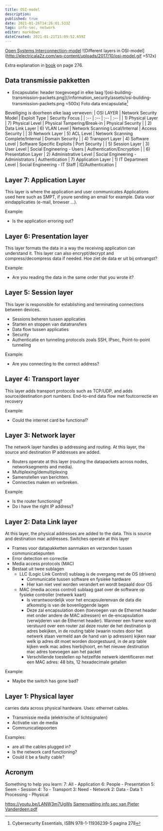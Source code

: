 ```yaml
---
title: OSI-model
description: 
published: true
date: 2021-01-26T14:26:01.533Z
tags: info-sec, network
editor: markdown
dateCreated: 2021-01-21T15:09:52.659Z
---
```


[Open Systems Interconnection-model](https://en.wikipedia.org/wiki/OSI-model) 
![Different layers in OSI-model](http://electricala2z.com/wp-content/uploads/2017/10/osi-model.gif =512x)

Extra explanation in [book](https://drive.google.com/file/d/1f_TkF0QISOQmXScrwByJxn9QEfhPXULH/view) on page 276.

## Data transmissie pakketten
* Encapsulatie: header toegevoegd in elke laag
	![osi-building-transmission-packets.png](/information_security/assets/osi-building-transmission-packets.png =500x)
	Foto data encapsulatie[^1]

Beveiliging is doorheen elke laag verweven:
| OSI LAYER | Network Security Model | Exploit Type  | Security Focus |
| :-- | :-- | :-- | :-- |
| 1) Physical Layer | 7) Physical Level | Physical Tampering/Break-in | Physical Security |
| 2) Data Link Layer | 6) VLAN Level | Network Scanning Local/Internal | Access Security |
| 3) Network Layer | 5) ACL Level | Network Scanning Complete/Internal | Domain Security |
| 4) Transport Layer | 4) Software Level | Software Specific Exploits | Port Security |
| 5) Session Layer | 3) User Level | Social Engineering - Users | Authentication/Encryption  |
| 6) Presentation Layer | 2) Administrative Level | Social Engineering - Administrators | Authentication
| 7) Application Layer | 1) IT Department Level | Social Engineering - IT Staff | ID/Authentication   |

## Layer 7: Application Layer
This layer is where the application and user communicates
Applications used here such as SMPT, if youre sending an email for example.
Data voor eindapplicaties (e-mail, browser ...).

Example:
- Is the application erroring out?
    
## Layer 6: Presentation layer
This layer formats the data in a way the receiving application can understand it. This layer can also encrypt/decrypt and compress/decompress data if needed.
Hoe ziet de data er uit bij ontvangst?

Example:
- Are you reading the data in the same order that you wrote it?

## Layer 5: Session layer
This layer is responsible for establishing and terminating connections between devices.
- Sessions beheren tussen applicaties
- Starten en stoppen van datatransfers
- Data flow tussen applicaties
- Security
- Authenticatie en tunneling protocols zoals SSH, IPsec, Point-to-point tunneling

Example:
- Are you connecting to the correct address?

## Layer 4: Transport layer
This layer adds transport protocols such as TCP/UDP, and adds source/destination
port numbers.
End-to-end data flow met foutcorrectie en recovery

Example:
- Could the internet card be functional?

## Layer 3: Network layer
The network layer handles ip addressing and routing. At this layer, the source
and destination IP addresses are added.
- Routers operate at this layer (routing the datapackets across nodes, networksegments and media).
- Multiplexing/demultiplexing
- Samenstellen van berichten.
- Connecties maken en verbreken.

Example:
- Is the router functioning?
- Do i have the right IP address?

## Layer 2: Data Link layer
At this layer, the physical addresses are added to the data. This is source and
destination mac addresses.
Switches operate at this layer

- Frames voor datapakketten aanmaken en verzenden tussen communicatiepunten
- Error detection en correctie
- Media access protocols (MAC)
- Bestaat uit twee sublagen
	- LLC (Logic Link Control) sublaag is de overgang met de OS (drivers)
		- Communicatie tussen software en fysieke hardware
		- Hier kan niet veel worden verandert en wordt bepaald door OS
	- MAC (media access control) sublaag gaat over de software op fysieke controller (netwerk kaart)
		- Is verantwoordelijk voor het encapsulerenvan de data die afkomstig is van de bovenliggende lagen
		- Deze zal encapsulation doen (toevoegen van de Ethernet header met onder andere de MAC adressen) en de\-encapsulation (verwijderen van de Ethernet header). Wanneer een frame wordt verstuurd over een router zal deze router de het destination ip adres bekijken, in de routing table (waarin routes door het netwerk staan vermeld aan de hand van ip adressen) kijken naar welk ip adres dit moet worden doorgestuurd, in de arp table kijken welk mac adres hierbijhoort, en het nieuwe destination mac adres toevoegen aan het packet
		- Verschillende toestellen op hetzelfde netwerk identificeren met een MAC adres: 48 bits, 12 hexadecimale getallen

Example:
- Maybe the switch has gone bad?

## Layer 1: Physical layer
carries data across physical hardware.
Uses: ethernet cables.
- Transmissie media (elektrische of lichtsignalen)
- Activatie van de media
- Communicatiepoorten

Examples:
- are all the cables plugged in?
- Is the network card functioning?
- Could it be a faulty cable?

## Acronym
Something to help you learn:
7: All - Application
6: People	- Presentation
5: Seem	- Session
4: To	- Transport
3: Need	- Network
2: Data	- Data
1: Processing	- Physical

https://youtu.be/LANW3m7UgWs
[Samenvatting info sec van Pieter Vanderdeen.pdf](/information_security/samenvatting_info_sec_pieter_vanderdeen.pdf)
[^1]: Cybersecurity Essentials, ISBN 978-1-11936239-5 pagina 278

